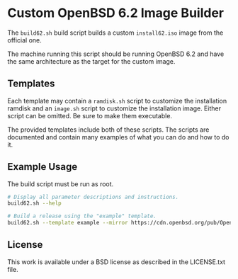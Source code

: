 # Custom OpenBSD 6.2 Image Builder

The `build62.sh` build script builds a custom `install62.iso` image from the official one.

The machine running this script should be running OpenBSD 6.2 and have the same architecture as the target for the custom image.

## Templates

Each template may contain a `ramdisk.sh` script to customize the installation ramdisk and an `image.sh` script to customize the installation image. Either script can be omitted. Be sure to make them executable.

The provided templates include both of these scripts. The scripts are documented and contain many examples of what you can do and how to do it.

## Example Usage

The build script must be run as root.

```sh
# Display all parameter descriptions and instructions.
build62.sh --help

# Build a release using the "example" template.
build62.sh --template example --mirror https://cdn.openbsd.org/pub/OpenBSD
```

## License

This work is available under a BSD license as described in the LICENSE.txt file.
